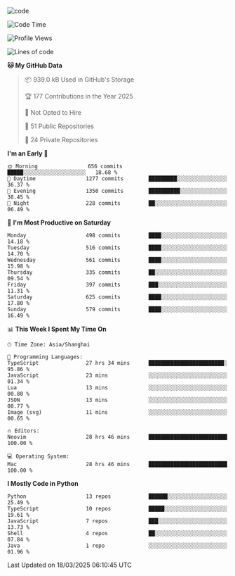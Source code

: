 
<!--
**liuyaanng/liuyaanng** is a ✨ _special_ ✨ repository because its `README.md` (this file) appears on your GitHub profile.

Here are some ideas to get you started:

- 🔭 I’m currently working on ...
- 🌱 I’m currently learning ...
- 👯 I’m looking to collaborate on ...
- 🤔 I’m looking for help with ...
- 💬 Ask me about ...
- 📫 How to reach me: ...
- 😄 Pronouns: ...
- ⚡ Fun fact: ...
-->


![code](https://cdn.jsdelivr.net/gh/liuyaanng/liuyaanng@1.0/code.gif) 

<!--START_SECTION:waka-->
![Code Time](http://img.shields.io/badge/Code%20Time-1%2C292%20hrs%2036%20mins-blue)

![Profile Views](http://img.shields.io/badge/Profile%20Views-0-blue)

![Lines of code](https://img.shields.io/badge/From%20Hello%20World%20I%27ve%20Written-21.0%20million%20lines%20of%20code-blue)

**🐱 My GitHub Data** 

> 📦 939.0 kB Used in GitHub's Storage 
 > 
> 🏆 177 Contributions in the Year 2025
 > 
> 🚫 Not Opted to Hire
 > 
> 📜 51 Public Repositories 
 > 
> 🔑 24 Private Repositories 
 > 
**I'm an Early 🐤** 

```text
🌞 Morning                656 commits         █████░░░░░░░░░░░░░░░░░░░░   18.68 % 
🌆 Daytime                1277 commits        █████████░░░░░░░░░░░░░░░░   36.37 % 
🌃 Evening                1350 commits        ██████████░░░░░░░░░░░░░░░   38.45 % 
🌙 Night                  228 commits         ██░░░░░░░░░░░░░░░░░░░░░░░   06.49 % 
```
📅 **I'm Most Productive on Saturday** 

```text
Monday                   498 commits         ████░░░░░░░░░░░░░░░░░░░░░   14.18 % 
Tuesday                  516 commits         ████░░░░░░░░░░░░░░░░░░░░░   14.70 % 
Wednesday                561 commits         ████░░░░░░░░░░░░░░░░░░░░░   15.98 % 
Thursday                 335 commits         ██░░░░░░░░░░░░░░░░░░░░░░░   09.54 % 
Friday                   397 commits         ███░░░░░░░░░░░░░░░░░░░░░░   11.31 % 
Saturday                 625 commits         ████░░░░░░░░░░░░░░░░░░░░░   17.80 % 
Sunday                   579 commits         ████░░░░░░░░░░░░░░░░░░░░░   16.49 % 
```


📊 **This Week I Spent My Time On** 

```text
🕑︎ Time Zone: Asia/Shanghai

💬 Programming Languages: 
TypeScript               27 hrs 34 mins      ████████████████████████░   95.86 % 
JavaScript               23 mins             ░░░░░░░░░░░░░░░░░░░░░░░░░   01.34 % 
Lua                      13 mins             ░░░░░░░░░░░░░░░░░░░░░░░░░   00.80 % 
JSON                     13 mins             ░░░░░░░░░░░░░░░░░░░░░░░░░   00.77 % 
Image (svg)              11 mins             ░░░░░░░░░░░░░░░░░░░░░░░░░   00.65 % 

🔥 Editors: 
Neovim                   28 hrs 46 mins      █████████████████████████   100.00 % 

💻 Operating System: 
Mac                      28 hrs 46 mins      █████████████████████████   100.00 % 
```

**I Mostly Code in Python** 

```text
Python                   13 repos            ██████░░░░░░░░░░░░░░░░░░░   25.49 % 
TypeScript               10 repos            █████░░░░░░░░░░░░░░░░░░░░   19.61 % 
JavaScript               7 repos             ███░░░░░░░░░░░░░░░░░░░░░░   13.73 % 
Shell                    4 repos             ██░░░░░░░░░░░░░░░░░░░░░░░   07.84 % 
Java                     1 repo              ░░░░░░░░░░░░░░░░░░░░░░░░░   01.96 % 
```




 Last Updated on 18/03/2025 06:10:45 UTC
<!--END_SECTION:waka-->
